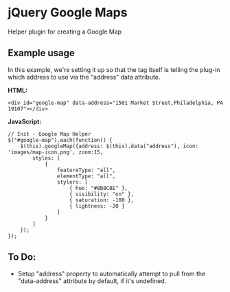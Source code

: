 # jQuery Google Maps

Helper plugin for creating a Google Map


## Example usage

In this example, we're setting it up so that the tag itself is telling the plug-in which address to use via the "address" data attribute.

**HTML:**

    <div id="google-map" data-address="1501 Market Street,Philadelphia, PA 19107"></div>


**JavaScript:**

	// Init - Google Map Helper
	$("#google-map").each(function() {
        $(this).googleMap({address: $(this).data("address"), icon: 'images/map-icon.png', zoom:15,
            styles: [
                {
                    featureType: "all",
                    elementType: "all",
                    stylers: [
                        { hue: "#8B8C8E" },
                        { visibility: "on" },
                        { saturation: -100 },
                        { lightness: -20 }
                    ]
                }
            ]
        });
	});



## To Do:

* Setup "address" property to automatically attempt to pull from the "data-address" attribute by default, if it's undefined.

